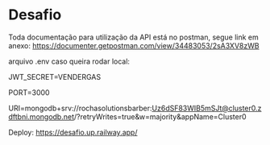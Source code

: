 # Desafio
Toda documentação para utilização da API está no postman, segue link em anexo:
https://documenter.getpostman.com/view/34483053/2sA3XV8zWB

arquivo .env caso queira rodar local:

JWT_SECRET=VENDERGAS

PORT=3000

URI=mongodb+srv://rochasolutionsbarber:Uz6dSF83WIB5mSJt@cluster0.zdftbni.mongodb.net/?retryWrites=true&w=majority&appName=Cluster0

Deploy: https://desafio.up.railway.app/

